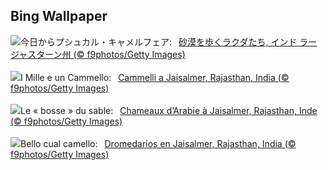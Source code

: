 ## Bing Wallpaper
![](https://www.bing.com/th?id=OHR.PushkarFair_JA-JP5237549354_UHD.jpg&w=1000)今日からプシュカル・キャメルフェア:&nbsp;&ensp;[砂漠を歩くラクダたち, インド ラージャスターン州 (© f9photos/Getty Images)](https://www.bing.com/th?id=OHR.PushkarFair_JA-JP5237549354_UHD.jpg)
<br><br/>
![](https://www.bing.com/th?id=OHR.PushkarFair_IT-IT9959541344_UHD.jpg&w=1000)I Mille e un Cammello:&nbsp;&ensp;[Cammelli a Jaisalmer, Rajasthan, India (© f9photos/Getty Images)](https://www.bing.com/th?id=OHR.PushkarFair_IT-IT9959541344_UHD.jpg)
<br><br/>
![](https://www.bing.com/th?id=OHR.PushkarFair_FR-FR0781642371_UHD.jpg&w=1000)Le « bosse » du sable:&nbsp;&ensp;[Chameaux d’Arabie à Jaisalmer, Rajasthan, Inde (© f9photos/Getty Images)](https://www.bing.com/th?id=OHR.PushkarFair_FR-FR0781642371_UHD.jpg)
<br><br/>
![](https://www.bing.com/th?id=OHR.PushkarFair_ES-ES0743477785_UHD.jpg&w=1000)Bello cual camello:&nbsp;&ensp;[Dromedarios en Jaisalmer, Rajasthan, India (© f9photos/Getty Images)](https://www.bing.com/th?id=OHR.PushkarFair_ES-ES0743477785_UHD.jpg)
<br><br/>
